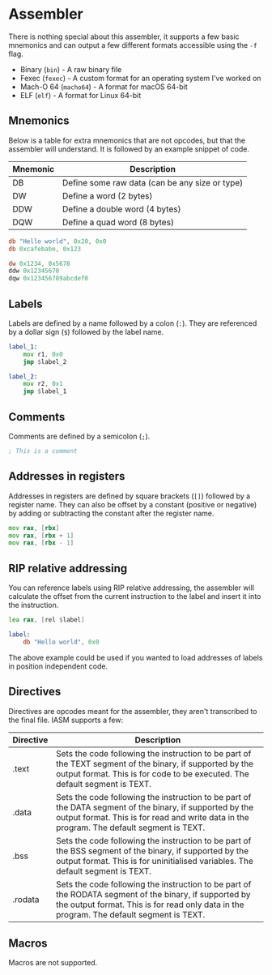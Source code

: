 # Assembler

There is nothing special about this assembler, it supports a few basic mnemonics and can output a few different formats accessible using the `-f` flag.
 * Binary (`bin`) - A raw binary file
 * Fexec (`fexec`) - A custom format for an operating system I've worked on
 * Mach-O 64 (`macho64`) - A format for macOS 64-bit
 * ELF (`elf`) - A format for Linux 64-bit

## Mnemonics

Below is a table for extra mnemonics that are not opcodes, but that the assembler will understand. It is followed by an example snippet of code.

| Mnemonic | Description |
|----------|-------------|
| DB       | Define some raw data (can be any size or type) |
| DW       | Define a word (2 bytes) |
| DDW      | Define a double word (4 bytes) |
| DQW      | Define a quad word (8 bytes) |

```asm
db "Hello world", 0x20, 0x0
db 0xcafebabe, 0x123

dw 0x1234, 0x5678
ddw 0x12345678
dqw 0x123456789abcdef0
```

## Labels

Labels are defined by a name followed by a colon (`:`). They are referenced by a dollar sign (`$`) followed by the label name.
```asm
label_1:
    mov r1, 0x0
    jmp $label_2

label_2:
    mov r2, 0x1
    jmp $label_1
```

## Comments

Comments are defined by a semicolon (`;`).
```asm
; This is a comment
```

## Addresses in registers

Addresses in registers are defined by square brackets (`[]`) followed by a register name. They can also be offset by a constant (positive or negative) by adding or subtracting the constant after the register name.

```asm
mov rax, [rbx]
mov rax, [rbx + 1]
mov rax, [rbx - 1]
```

## RIP relative addressing

You can reference labels using RIP relative addressing, the assembler will calculate the offset from the current instruction to the label and insert it into the instruction.

```asm
lea rax, [rel $label]

label:
    db "Hello world", 0x0
```

The above example could be used if you wanted to load addresses of labels in position independent code.

## Directives

Directives are opcodes meant for the assembler, they aren't transcribed to the final file. IASM supports a few:

| Directive | Description |
|-----------|-------------|
| .text     | Sets the code following the instruction to be part of the TEXT segment of the binary, if supported by the output format. This is for code to be executed. The default segment is TEXT. |
| .data     | Sets the code following the instruction to be part of the DATA segment of the binary, if supported by the output format. This is for read and write data in the program. The default segment is TEXT. |
| .bss      | Sets the code following the instruction to be part of the BSS segment of the binary, if supported by the output format. This is for uninitialised variables. The default segment is TEXT. |
| .rodata   | Sets the code following the instruction to be part of the RODATA segment of the binary, if supported by the output format. This is for read only data in the program. The default segment is TEXT. |


## Macros

Macros are not supported.
